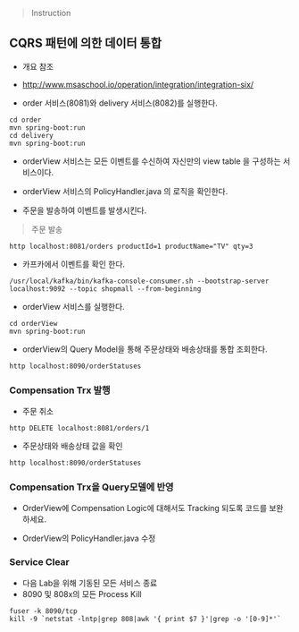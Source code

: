 > Instruction
## CQRS 패턴에 의한 데이터 통합

* 개요 참조

* http://www.msaschool.io/operation/integration/integration-six/

* order 서비스(8081)와 delivery 서비스(8082)를 실행한다.
```
cd order
mvn spring-boot:run
cd delivery
mvn spring-boot:run

```
* orderView 서비스는 모든 이벤트를 수신하여 자신만의 view table 을 구성하는 서비스이다.

* orderView 서비스의 PolicyHandler.java 의 로직을 확인한다.

* 주문을 발송하여 이벤트를 발생시킨다.

> 주문 발송
```
http localhost:8081/orders productId=1 productName="TV" qty=3
```

* 카프카에서 이벤트를 확인 한다.
```
/usr/local/kafka/bin/kafka-console-consumer.sh --bootstrap-server localhost:9092 --topic shopmall --from-beginning
```
* orderView 서비스를 실행한다.
```
cd orderView
mvn spring-boot:run
```
* orderView의 Query Model을 통해 주문상태와 배송상태를 통합 조회한다.
```
http localhost:8090/orderStatuses
```
### Compensation Trx 발행
* 주문 취소
```
http DELETE localhost:8081/orders/1
```
* 주문상태와 배송상태 값을 확인
```
http localhost:8090/orderStatuses
```

### Compensation Trx을 Query모델에 반영
* OrderView에 Compensation Logic에 대해서도 Tracking 되도록 코드를 보완 하세요.

* OrderView의 PolicyHandler.java 수정

### Service Clear
* 다음 Lab을 위해 기동된 모든 서비스 종료
* 8090 및 808x의 모든 Process Kill
```
fuser -k 8090/tcp
kill -9 `netstat -lntp|grep 808|awk '{ print $7 }'|grep -o '[0-9]*'`
```

